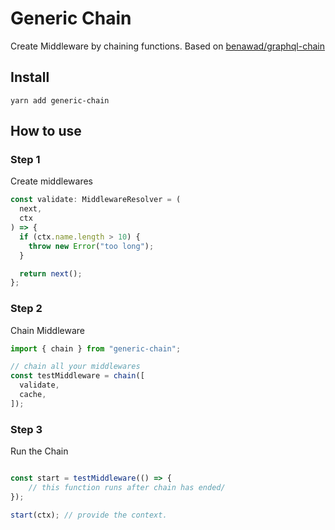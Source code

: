 # Generic Chain

Create Middleware by chaining functions. Based on [benawad/graphql-chain](https://github.com/benawad/graphql-chain)

## Install

```
yarn add generic-chain
```

## How to use

### Step 1

Create middlewares

```js
const validate: MiddlewareResolver = (
  next,
  ctx
) => {
  if (ctx.name.length > 10) {
    throw new Error("too long");
  }

  return next();
};
```

### Step 2

Chain Middleware

```js
import { chain } from "generic-chain";

// chain all your middlewares
const testMiddleware = chain([
  validate,
  cache,
]);
```

### Step 3

Run the Chain

```js

const start = testMiddleware(() => {
	// this function runs after chain has ended/
});

start(ctx); // provide the context.

```
